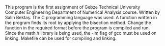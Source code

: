 This program is the first assignment of Gebze Technical University
Computer Engineering Department of Numerical Analysis course.
Written by Salih Bektaş.
The C programming language was used.
A function written in the program finds its root by applying the bisection method.
Change the function in the required format before the program is compiled and run.
Since the math.h library is being used, the -lm flag of gcc must be used on linking.
Makefile can be used for compiling and linking.
